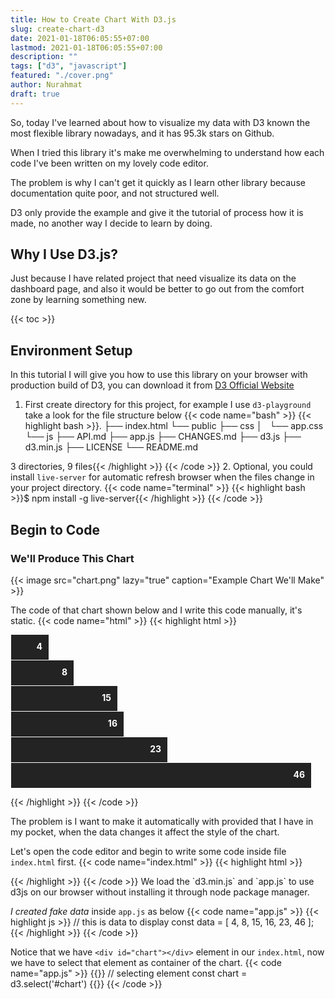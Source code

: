 ```yaml
---
title: How to Create Chart With D3.js
slug: create-chart-d3
date: 2021-01-18T06:05:55+07:00
lastmod: 2021-01-18T06:05:55+07:00
description: ""
tags: ["d3", "javascript"]
featured: "./cover.png"
author: Nurahmat
draft: true
---
```


So, today I've learned about how to visualize my data with D3 known the
most flexible library nowadays, and it has 95.3k stars on Github.

When I tried this library it's make me overwhelming to understand how each
code I've been written on my lovely code editor.

The problem is why I can't get it quickly as I learn other library because
documentation quite poor, and not structured well.

D3 only provide the example and give it the tutorial of process how it is
made, no another way I decide to learn by doing.

## Why I Use D3.js?
Just because I have related project that need visualize its data on the
dashboard page, and also it would be better to go out from the comfort zone
by learning something new.

{{< toc >}}

## Environment Setup
In this tutorial I will give you how to use this library on your browser
with production build of D3, you can download it from [ D3 Official Website ](https://d3js.org/)

1. First create directory for this project, for example I use
   `d3-playground` take a look for the file structure below
   {{< code name="bash" >}}
   {{< highlight bash >}}.
├── index.html
└── public
├── css
│   └── app.css
└── js
├── API.md
├── app.js
├── CHANGES.md
├── d3.js
├── d3.min.js
├── LICENSE
└── README.md

3 directories, 9 files{{< /highlight >}}
   {{< /code >}}
2. Optional, you could install `live-server` for automatic refresh browser
   when the files change in your project directory.
   {{< code name="terminal" >}}
   {{< highlight bash >}}$ npm install -g live-server{{< /highlight >}}
   {{< /code >}}

## Begin to Code
### We'll Produce This Chart
{{< image src="chart.png" lazy="true" caption="Example Chart We'll Make" >}}

The code of that chart shown below and I write this code manually, it's
static. 
{{< code name="html" >}}
{{< highlight html >}}<div id="chart">
  <span style="background-color: rgb(35, 35, 35); color: white; font-weight: bold; display: block; text-align: right; height: 20px; margin: 1px; padding: 10px; width: 40px;">4</span>
  <span style="background-color: rgb(35, 35, 35); color: white; font-weight: bold; display: block; text-align: right; height: 20px; margin: 1px; padding: 10px; width: 80px;">8</span>
  <span style="background-color: rgb(35, 35, 35); color: white; font-weight: bold; display: block; text-align: right; height: 20px; margin: 1px; padding: 10px; width: 150px;">15</span>
  <span style="background-color: rgb(35, 35, 35); color: white; font-weight: bold; display: block; text-align: right; height: 20px; margin: 1px; padding: 10px; width: 160px;">16</span>
  <span style="background-color: rgb(35, 35, 35); color: white; font-weight: bold; display: block; text-align: right; height: 20px; margin: 1px; padding: 10px; width: 230px;">23</span>
  <span style="background-color: rgb(35, 35, 35); color: white; font-weight: bold; display: block; text-align: right; height: 20px; margin: 1px; padding: 10px; width: 460px;">46</span>
</div>{{< /highlight >}}
{{< /code >}}

The problem is I want to make it automatically with provided that I
have in my pocket, when the data changes it affect the style of the chart.

Let's open the code editor and begin to write some code inside file
`index.html` first.
{{< code name="index.html" >}}
{{< highlight html >}}
<!DOCTYPE html>
<html lang="en">
<head>
  <meta charset="UTF-8">
  <meta name="viewport" content="width=device-width, initial-scale=1.0">
  <title>D3 Playground - Chart</title>
</head>
<body>
 <div id="app">
   <div id="chart"></div>
 </div> 
 <script src="public/js/d3.min.js"></script>
 <script src="public/js/app.js"></script>
</body>
</html>
{{< /highlight >}}
{{< /code >}}
We load the `d3.min.js` and `app.js` to use d3js on our browser without
installing it through node package manager.

*I created fake data* inside `app.js` as below
{{< code name="app.js" >}}
{{< highlight js >}}
// this is data to display
const data = [ 4, 8, 15, 16, 23, 46 ];
{{< /highlight >}}
{{< /code >}}

Notice that we have `<div id="chart"></div>` element in our `index.html`,
now we have to select that element as container of the chart.
{{< code name="app.js" >}}
{{<highlight javascript>}}
// selecting element
const chart = d3.select('#chart')
{{</highlight>}}
{{< /code >}}
